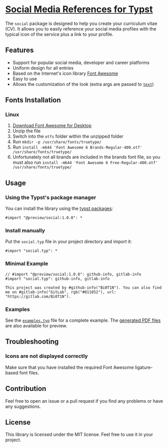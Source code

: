# [Social Media References for Typst](https://github.com/Bi0T1N/typst-social)
The `social` package is designed to help you create your curriculum vitae (CV). It allows you to easily reference your social media profiles with the typical icon of the service plus a link to your profile.

## Features
- Support for popular social media, developer and career platforms
- Uniform design for all entries
- Based on the Internet's icon library [Font Awesome](https://fontawesome.com/)
- Easy to use
- Allows the customization of the look (extra args are passed to [`text`](https://typst.app/docs/reference/text/text/))

## Fonts Installation
### Linux
1. [Download Font Awesome for Desktop](https://fontawesome.com/download)
2. Unzip the file
3. Switch into the `otfs` folder within the unzipped folder
4. Run `mkdir -p /usr/share/fonts/truetype/`
5. Run `install -m644 'Font Awesome 6 Brands-Regular-400.otf' /usr/share/fonts/truetype/`
6. Unfortunately not all brands are included in the brands font file, so you must also run `install -m644 'Font Awesome 6 Free-Regular-400.otf' /usr/share/fonts/truetype/`

## Usage
### Using the Typst's package manager
You can install the library using the [typst packages](https://github.com/typst/packages):
```typst
#import "@preview/social:1.0.0": *
```

### Install manually
Put the `social.typ` file in your project directory and import it:
```typst
#import "social.typ": *
```

### Minimal Example
```typst
// #import "@preview/social:1.0.0": github-info, gitlab-info
#import "social.typ": github-info, gitlab-info

This project was created by #github-info("Bi0T1N"). You can also find me on #gitlab-info("GitLab", rgb("#811052"), url: "https://gitlab.com/Bi0T1N").
```

### Examples
See the [`examples.typ`](examples/examples.typ) file for a complete example. The [generated PDF files](examples/) are also available for preview.

## Troubleshooting
### Icons are not displayed correctly
Make sure that you have installed the required Font Awesome ligature-based font files.

## Contribution
Feel free to open an issue or a pull request if you find any problems or have any suggestions.

## License
This library is licensed under the MIT license. Feel free to use it in your project.
